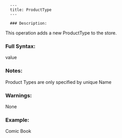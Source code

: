
      ---
      title: ProductType
      ---

      ### Description:

This operation adds a new ProductType to the store.

### Full Syntax:

<ProductType Action="Add|Update|Delete|Nuke|Lookup" GUID="uniqueidentifier" ID="integer">  
<Name>value</Name>  
</ProductType>

### Notes:

Product Types are only specified by unique Name

### Warnings:

None

### Example:

<ProductType Action="Add " GUID="283F1634-6B3B-4452-B795-2B586B4D47DB">  
<Name>Comic Book</Name>  
</ProductType>
      